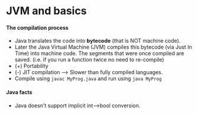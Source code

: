 # JVM and basics

#### The compilation process
- Java translates the code into **bytecode** (that is NOT machine code).
- Later the Java Virtual Machine (JVM) compiles this bytecode (via Just In Time) into machine code. The segments that were once compiled are saved. (i.e. if you run a function twice no need to re-compile)
- (+) Portability
- (-) JIT compilation --> Slower than fully compiled languages.
- Compile using `javac MyProg.java` and run using `java MyProg`

#### Java facts
- Java doesn't support implicit int-->bool conversion.

